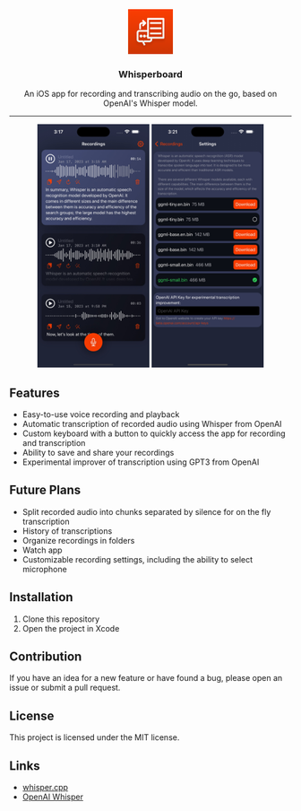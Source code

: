 <div align="center">
  <a href="https://github.com/Saik0s/Whisperboard">
    <img src="Whisperboard/Resources/Assets.xcassets/AppIcon.appiconset/ios-marketing.png" width="80">
  </a>

  <h3 align="center">Whisperboard</h3>

  <p align="center">
    An iOS app for recording and transcribing audio on the go, based on OpenAI's Whisper model.
  </p>
</div>
<hr />

<div align="center">
<img src=".github/screenshot1.jpg" width="200">
<img src=".github/screenshot2.jpg" width="200">
</div>

## Features

- Easy-to-use voice recording and playback
- Automatic transcription of recorded audio using Whisper from OpenAI
- Custom keyboard with a button to quickly access the app for recording and transcription
- Ability to save and share your recordings
- Experimental improver of transcription using GPT3 from OpenAI

## Future Plans

- Split recorded audio into chunks separated by silence for on the fly transcription
- History of transcriptions
- Organize recordings in folders
- Watch app
- Customizable recording settings, including the ability to select microphone

## Installation

1. Clone this repository
2. Open the project in Xcode

## Contribution

If you have an idea for a new feature or have found a bug, please open an issue or submit a pull request.

## License

This project is licensed under the MIT license.

## Links

- [whisper.cpp](https://github.com/ggerganov/whisper.cpp)
- [OpenAI Whisper](https://github.com/openai/whisper)
